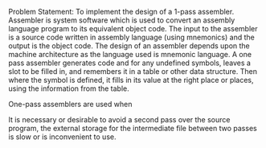 Problem Statement:
To implement the design of a 1-pass assembler.
Assembler is system software which is used to convert an assembly language
program to its equivalent object code. The input to the assembler is a source
code written in assembly language (using mnemonics) and the output is the
object code. The design of an assembler depends upon the machine
architecture as the language used is mnemonic language.
A one pass assembler generates code and for any undefined symbols, leaves a
slot to be filled in, and remembers it in a table or other data structure. Then
where the symbol is defined, it fills in its value at the right place or places, using
the information from the table.

One-pass assemblers are used when

It is necessary or desirable to avoid a second pass over the source program, the
external storage for the intermediate file between two passes is slow or is
inconvenient to use.

